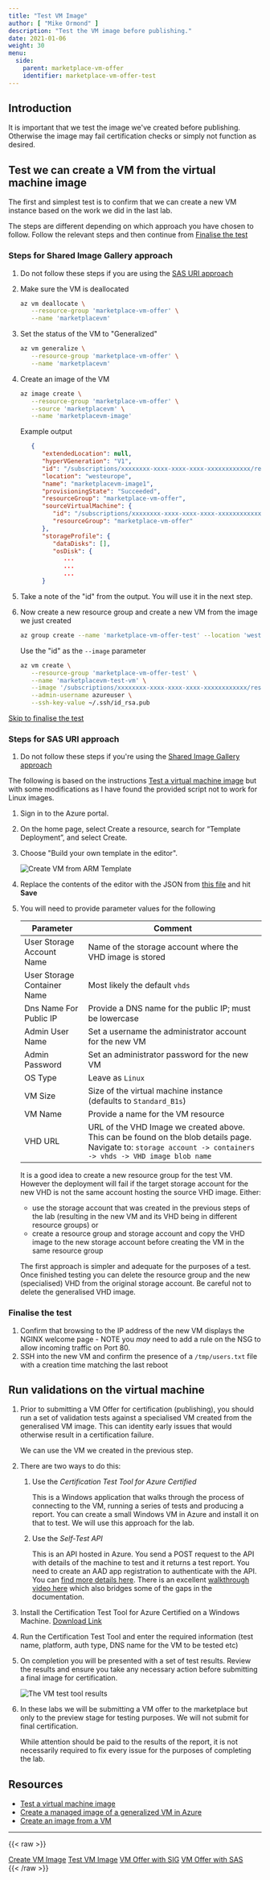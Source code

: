 ```yaml
---
title: "Test VM Image"
author: [ "Mike Ormond" ]
description: "Test the VM image before publishing."
date: 2021-01-06
weight: 30
menu:
  side:
    parent: marketplace-vm-offer
    identifier: marketplace-vm-offer-test
---
```


## Introduction

It is important that we test the image we've created before publishing. Otherwise the image may fail certification checks or simply not function as desired.

## Test we can create a VM from the virtual machine image

The first and simplest test is to confirm that we can create a new VM instance based on the work we did in the last lab.

The steps are different depending on which approach you have chosen to follow. Follow the relevant steps and then continue from [Finalise the test](#finalise-the-test)

### Steps for Shared Image Gallery approach

1. Do not follow these steps if you are using the [SAS URI approach](#use-sas-uri-approach)

1. Make sure the VM is deallocated

   ```bash
   az vm deallocate \
      --resource-group 'marketplace-vm-offer' \
      --name 'marketplacevm'
   ```

1. Set the status of the VM to "Generalized"

   ```bash
   az vm generalize \
      --resource-group 'marketplace-vm-offer' \
      --name 'marketplacevm'
   ```

1. Create an image of the VM

   ```bash
   az image create \
      --resource-group 'marketplace-vm-offer' \
      --source 'marketplacevm' \
      --name 'marketplacevm-image'
   ```

   Example output

   ```json
      {
         "extendedLocation": null,
         "hyperVGeneration": "V1",
         "id": "/subscriptions/xxxxxxxx-xxxx-xxxx-xxxx-xxxxxxxxxxxx/resourceGroups/marketplace-vm-offer/providers/Microsoft.Compute/images/marketplacevm-image",
         "location": "westeurope",
         "name": "marketplacevm-image1",
         "provisioningState": "Succeeded",
         "resourceGroup": "marketplace-vm-offer",
         "sourceVirtualMachine": {
            "id": "/subscriptions/xxxxxxxx-xxxx-xxxx-xxxx-xxxxxxxxxxxx/resourceGroups/marketplace-vm-offer/providers/Microsoft.Compute/virtualMachines/marketplacevm",
            "resourceGroup": "marketplace-vm-offer"
         },
         "storageProfile": {
            "dataDisks": [],
            "osDisk": {
               ...
               ...
               ...
         }
   ```

1. Take a note of the "id" from the output. You will use it in the next step.

1. Now create a new resource group and create a new VM from the image we just created

   ```bash
   az group create --name 'marketplace-vm-offer-test' --location 'westeurope'
   ```

   Use the "id" as the `--image` parameter

   ```bash
   az vm create \
      --resource-group 'marketplace-vm-offer-test' \
      --name 'marketplacevm-test-vm' \
      --image '/subscriptions/xxxxxxxx-xxxx-xxxx-xxxx-xxxxxxxxxxxx/resourceGroups/marketplace-vm-offer/providers/Microsoft.Compute/images/marketplacevm-image' \
      --admin-username azureuser \
      --ssh-key-value ~/.ssh/id_rsa.pub

   ```

[Skip to finalise the test](#finalise-the-test)

### Steps for SAS URI approach

1. Do not follow these steps if you're using the [Shared Image Gallery approach](#use-shared-image-gallery-approach)

The following is based on the instructions [Test a virtual machine image](https://docs.microsoft.com/azure/marketplace/azure-vm-image-test) but with some modifications as I have found the provided script not to work for Linux images.

1. Sign in to the Azure portal.
1. On the home page, select Create a resource, search for “Template Deployment”, and select Create.
1. Choose "Build your own template in the editor".

   ![Create VM from ARM Template](/marketplace/images/create-from-template.png)

1. Replace the contents of the editor with the JSON from [this file](../scripts/deploy-user-provided-image.json) and hit **Save**
1. You will need to provide parameter values for the following

   Parameter | Comment
   --- | ---
   User Storage Account Name | Name of the storage account where the VHD image is stored
   User Storage Container Name | Most likely the default `vhds`
   Dns Name For Public IP | Provide a DNS name for the public IP; must be lowercase
   Admin User Name | Set a username the administrator account for the new VM
   Admin Password | Set an administrator password for the new VM
   OS Type | Leave as `Linux`
   VM Size | Size of the virtual machine instance (defaults to `Standard_B1s`)
   VM Name | Provide a name for the VM resource
   VHD URL | URL of the VHD Image we created above. This can be found on the blob details page. Navigate to: `storage account -> containers -> vhds -> VHD image blob name`

   It is a good idea to create a new resource group for the test VM. However the deployment will fail if the target storage account for the new VHD is not the same account hosting the source VHD image. Either:
   * use the storage account that was created in the previous steps of the lab (resulting in the new VM and its VHD being in different resource groups) or
   * create a resource group and storage account and copy the VHD image to the new storage account before creating the VM in the same resource group

   The first approach is simpler and adequate for the purposes of a test. Once finished testing you can delete the resource group and the new (specialised) VHD from the original storage account. Be careful not to delete the generalised VHD image.

### Finalise the test

 1. Confirm that browsing to the IP address of the new VM displays the NGINX welcome page - NOTE you *may* need to add a rule on the NSG to allow incoming traffic on Port 80.
 2. SSH into the new VM and confirm the presence of a `/tmp/users.txt` file with a creation time matching the last reboot

## Run validations on the virtual machine

1. Prior to submitting a VM Offer for certification (publishing), you should run a set of validation tests against a specialised VM created from the generalised VM image. This can identity early issues that would otherwise result in a certification failure.

   We can use the VM we created in the previous step.

1. There are two ways to do this:
   1. Use the *Certification Test Tool for Azure Certified*

      This is a Windows application that walks through the process of connecting to the VM, running a series of tests and producing a report. You can create a small Windows VM in Azure and install it on that to test. We will use this approach for the lab.
   2. Use the *Self-Test API*

      This is an API hosted in Azure. You send a POST request to the API with details of the machine to test and it returns a test report. You need to create an AAD app registration to authenticate with the API. You can [find more details here](https://docs.microsoft.com/azure/marketplace/azure-vm-image-test#how-to-use-powershell-to-consume-the-self-test-api). There is an excellent [walkthrough video here](https://arsenvlad.medium.com/using-self-test-api-to-validate-vm-images-for-publishing-in-azure-marketplace-e7ac2e0b4d6e) which also bridges some of the gaps in the documentation.

1. Install the Certification Test Tool for Azure Certified on a Windows Machine. [Download Link](https://www.microsoft.com/download/details.aspx?id=44299)
1. Run the Certification Test Tool and enter the required information (test name, platform, auth type, DNS name for the VM to be tested etc)
1. On completion you will be presented with a set of test results. Review the results and ensure you take any necessary action before submitting a final image for certification.

   ![The VM test tool results](/marketplace/images/vm-test-tool.png)

1. In these labs we will be submitting a VM offer to the marketplace but only to the preview stage for testing purposes. We will not submit for final certification.

   While attention should be paid to the results of the report, it is not necessarily required to fix every issue for the purposes of completing the lab.

## Resources

* [Test a virtual machine image](https://docs.microsoft.com/azure/marketplace/azure-vm-image-test)
* [Create a managed image of a generalized VM in Azure](https://docs.microsoft.com/azure/virtual-machines/windows/capture-image-resource)
* [Create an image from a VM](https://docs.microsoft.com/azure/virtual-machines/image-version-vm-powershell)

---

{{< raw >}}
  <nav class="paginate-container" aria-label="Pagination">
    <div class="pagination">
      <a class="previous_page" rel="next" href="../vmoffer-vm" aria-label="Previous Page">Create VM Image</a>
      <!-- <span class="previous_page" aria-disabled="true">Previous</span> -->
      <a class="text-gray-light" href="." aria-label="Top">Test VM Image</a>
      <a class="next_page" rel="next" href="../vmoffer-sig" aria-label="Next Page">VM Offer with SIG</a>
      <a class="next_page" rel="next" href="../vmoffer-sas" aria-label="Next Page">VM Offer with SAS</a>
      <!-- <span class="next_page" aria-disabled="true">Next</span> -->
    </div>
  </nav>
{{< /raw >}}
